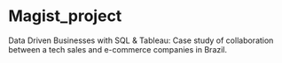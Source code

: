 # Magist_project
Data Driven Businesses with SQL &amp; Tableau: Case study of collaboration between a tech sales and e-commerce companies in Brazil.
